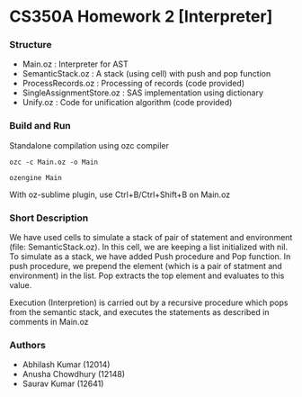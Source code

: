 # CS350A Homework 2 [Interpreter]

### Structure
- Main.oz : Interpreter for AST
- SemanticStack.oz : A stack (using cell) with push and pop function
- ProcessRecords.oz : Processing of records (code provided)
- SingleAssignmentStore.oz : SAS implementation using dictionary
- Unify.oz : Code for unification algorithm (code provided)

### Build and Run
Standalone compilation using ozc compiler
```
ozc -c Main.oz -o Main
```
```
ozengine Main
```
With oz-sublime plugin, use Ctrl+B/Ctrl+Shift+B on Main.oz

### Short Description
We have used cells to simulate a stack of pair of statement and environment (file: SemanticStack.oz). In this cell, we are keeping a list initialized with nil. To simulate as a stack, we have added Push procedure and Pop function. In push procedure, we prepend the element (which is a pair of statment and environment) in the list. Pop extracts the top element and evaluates to this value.

Execution (Interpretion) is carried out by a recursive procedure which pops from the semantic stack, and executes the statements as described in comments in Main.oz

### Authors
- Abhilash Kumar (12014)
- Anusha Chowdhury (12148)
- Saurav Kumar (12641)
